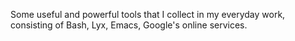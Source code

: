 Some useful and powerful tools that I collect in my everyday work, consisting of Bash, Lyx, Emacs, Google's online services.